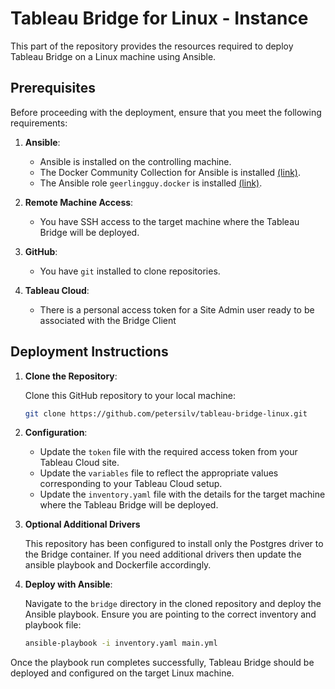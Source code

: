 # Tableau Bridge for Linux - Instance

This part of the repository provides the resources required to deploy Tableau Bridge on a Linux machine using Ansible.

## Prerequisites

Before proceeding with the deployment, ensure that you meet the following requirements:

1. **Ansible**:
    - Ansible is installed on the controlling machine.
    - The Docker Community Collection for Ansible is installed [(link)](https://galaxy.ansible.com/ui/repo/published/community/docker).
    - The Ansible role `geerlingguy.docker` is installed [(link)](https://galaxy.ansible.com/ui/standalone/roles/geerlingguy/docker/).

2. **Remote Machine Access**:
    - You have SSH access to the target machine where the Tableau Bridge will be deployed.

3. **GitHub**:
    - You have `git` installed to clone repositories.

4. **Tableau Cloud**:
    - There is a personal access token for a Site Admin user ready to be associated with the Bridge Client

## Deployment Instructions

1. **Clone the Repository**:

    Clone this GitHub repository to your local machine:

    ```bash
    git clone https://github.com/petersilv/tableau-bridge-linux.git
    ```

2. **Configuration**:
    - Update the `token` file with the required access token from your Tableau Cloud site.
    - Update the `variables` file to reflect the appropriate values corresponding to your Tableau Cloud setup.
    - Update the `inventory.yaml` file with the details for the target machine where the Tableau Bridge will be deployed.

3. **Optional Additional Drivers**

    This repository has been configured to install only the Postgres driver to the Bridge container. If you need additional drivers then update the ansible playbook and Dockerfile accordingly.

4. **Deploy with Ansible**:

    Navigate to the `bridge` directory in the cloned repository and deploy the Ansible playbook. Ensure you are pointing to the correct inventory and playbook file:

    ```bash
    ansible-playbook -i inventory.yaml main.yml
    ```

Once the playbook run completes successfully, Tableau Bridge should be deployed and configured on the target Linux machine.

